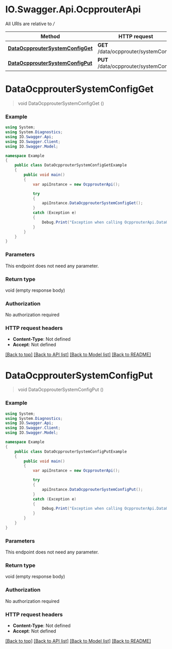 # IO.Swagger.Api.OcpprouterApi

All URIs are relative to */*

Method | HTTP request | Description
------------- | ------------- | -------------
[**DataOcpprouterSystemConfigGet**](OcpprouterApi.md#dataocpproutersystemconfigget) | **GET** /data/ocpprouter/systemConfig | 
[**DataOcpprouterSystemConfigPut**](OcpprouterApi.md#dataocpproutersystemconfigput) | **PUT** /data/ocpprouter/systemConfig | 

<a name="dataocpproutersystemconfigget"></a>
# **DataOcpprouterSystemConfigGet**
> void DataOcpprouterSystemConfigGet ()



### Example
```csharp
using System;
using System.Diagnostics;
using IO.Swagger.Api;
using IO.Swagger.Client;
using IO.Swagger.Model;

namespace Example
{
    public class DataOcpprouterSystemConfigGetExample
    {
        public void main()
        {
            var apiInstance = new OcpprouterApi();

            try
            {
                apiInstance.DataOcpprouterSystemConfigGet();
            }
            catch (Exception e)
            {
                Debug.Print("Exception when calling OcpprouterApi.DataOcpprouterSystemConfigGet: " + e.Message );
            }
        }
    }
}
```

### Parameters
This endpoint does not need any parameter.

### Return type

void (empty response body)

### Authorization

No authorization required

### HTTP request headers

 - **Content-Type**: Not defined
 - **Accept**: Not defined

[[Back to top]](#) [[Back to API list]](../README.md#documentation-for-api-endpoints) [[Back to Model list]](../README.md#documentation-for-models) [[Back to README]](../README.md)
<a name="dataocpproutersystemconfigput"></a>
# **DataOcpprouterSystemConfigPut**
> void DataOcpprouterSystemConfigPut ()



### Example
```csharp
using System;
using System.Diagnostics;
using IO.Swagger.Api;
using IO.Swagger.Client;
using IO.Swagger.Model;

namespace Example
{
    public class DataOcpprouterSystemConfigPutExample
    {
        public void main()
        {
            var apiInstance = new OcpprouterApi();

            try
            {
                apiInstance.DataOcpprouterSystemConfigPut();
            }
            catch (Exception e)
            {
                Debug.Print("Exception when calling OcpprouterApi.DataOcpprouterSystemConfigPut: " + e.Message );
            }
        }
    }
}
```

### Parameters
This endpoint does not need any parameter.

### Return type

void (empty response body)

### Authorization

No authorization required

### HTTP request headers

 - **Content-Type**: Not defined
 - **Accept**: Not defined

[[Back to top]](#) [[Back to API list]](../README.md#documentation-for-api-endpoints) [[Back to Model list]](../README.md#documentation-for-models) [[Back to README]](../README.md)
